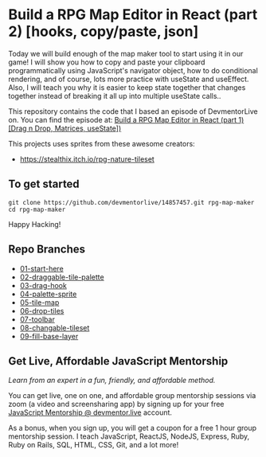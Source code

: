 # Build a RPG Map Editor in React (part 2) [hooks, copy/paste, json]

Today we will build enough of the map maker tool to start using it in our game! I will show you how to copy and paste your clipboard programmatically using JavaScript's navigator object, how to do conditional rendering, and of course, lots more practice with useState and useEffect. Also, I will teach you why it is easier to keep state together that changes together instead of breaking it all up into multiple useState calls..

This repository contains the code that I based an episode of DevmentorLive on. You can find the episode at: [Build a RPG Map Editor in React (part 1) [Drag n Drop, Matrices, useState])](https://devmentor.live/screencasts/build-a-rpg-map-editor-in-react-part-2-hooks-copy-paste-json)

This projects uses sprites from these awesome creators:

- https://stealthix.itch.io/rpg-nature-tileset

## To get started

```
git clone https://github.com/devmentorlive/14857457.git rpg-map-maker
cd rpg-map-maker
```

Happy Hacking!

## Repo Branches

- [01-start-here](https://github.com/devmentorlive/5bd04edb)
- [02-draggable-tile-palette](https://github.com/devmentorlive/5bd04edb/tree/02-draggable-tile-palette)
- [03-drag-hook](https://github.com/devmentorlive/5bd04edb/tree/03-drag-hook)
- [04-palette-sprite](https://github.com/devmentorlive/5bd04edb/tree/04-palette-sprite)
- [05-tile-map](https://github.com/devmentorlive/5bd04edb/tree/05-tile-map)
- [06-drop-tiles](https://github.com/devmentorlive/5bd04edb/tree/06-drop-tiles)
- [07-toolbar](https://github.com/devmentorlive/5bd04edb/tree/07-toolbar)
- [08-changable-tileset](https://github.com/devmentorlive/5bd04edb/tree/08-changable-tileset)
- [09-fill-base-layer](https://github.com/devmentorlive/5bd04edb/tree/09-fill-base-layer)

## Get Live, Affordable JavaScript Mentorship

_Learn from an expert in a fun, friendly, and affordable method._

You can get live, one on one, and affordable group mentorship sessions via zoom (a video and screensharing app) by signing up for your free [JavaScript Mentorship @ devmentor.live](https://devmentor.live/?utm_source=github&utm_medium=repo&utm_campaign=prototyping-a-node-graph-based-interface-using-reactjs) account.

As a bonus, when you sign up, you will get a coupon for a free 1 hour group mentorship session. I teach JavaScript, ReactJS, NodeJS, Express, Ruby, Ruby on Rails, SQL, HTML, CSS, Git, and a lot more!
